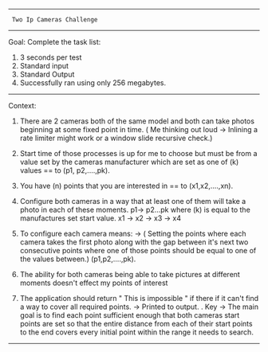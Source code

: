 
------------------------------------------------------------------------------------------------------------------
     Two Ip Cameras Challenge
-------------------------------------------------------------------------------------------------------------------
Goal: Complete the task list:
1) 3 seconds per test
2) Standard input
3) Standard Output
4) Successfully ran using only 256 megabytes.
---------------------------------------------------------------------------------------------------------------------
Context:
1) There are 2 cameras both of the same model and both can take photos beginning at some fixed point in time.
   ( Me thinking out loud -> Inlining a rate limiter might work or a window slide recursive check.)
2) Start time of those processes is up for me to choose but must be from a value set by the cameras
   manufacturer which are set as one of (k) values == to (p1, p2,....,pk).
3) You have (n) points that you are interested in == to (x1,x2,....,xn).
4) Configure both cameras in a way that at least one of them will take a photo in each of these moments.
   p1-> p2...pk where (k) is equal to the manufactures set start value.
   x1 -> x2 -> x3 -> x4
5) To configure each camera means: -> ( Setting the points where each camera takes the first photo along with
   the gap between it's next two consecutive points where one of those points should be equal to one of the values
   between.) (p1,p2,....,pk).

6) The ability for both cameras being able to take pictures at different moments doesn't effect my points of
   interest
7) The application should return " This is impossible " if there if it can't find a way to cover all required points.
   -> Printed to output.
   .
   Key -> The main goal is to find each point sufficient enough that both cameras start points are set so that the entire
   distance from each of their start points to the end covers every initial point within the range it needs to
   search.
---------------------------------------------------------------------------------------------------------------------

